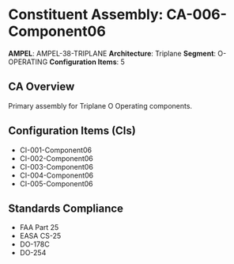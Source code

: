 # Constituent Assembly: CA-006-Component06

**AMPEL**: AMPEL-38-TRIPLANE
**Architecture**: Triplane
**Segment**: O-OPERATING
**Configuration Items**: 5

## CA Overview
Primary assembly for Triplane O Operating components.

## Configuration Items (CIs)
- CI-001-Component06
- CI-002-Component06
- CI-003-Component06
- CI-004-Component06
- CI-005-Component06

## Standards Compliance
- FAA Part 25
- EASA CS-25
- DO-178C
- DO-254
